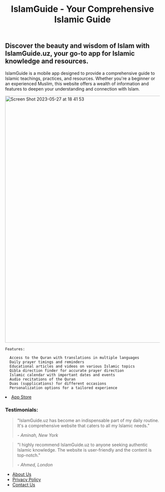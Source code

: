 
 <!DOCTYPE html>
<html>
<body>
  <header>
    <h1>IslamGuide - Your Comprehensive Islamic Guide</h1>
  </header>
  <section>
    <h2>Discover the beauty and wisdom of Islam with IslamGuide.uz, your go-to app for Islamic knowledge and resources.</h2>
    <p>IslamGuide is a mobile app designed to provide a comprehensive guide to Islamic teachings, practices, and resources. Whether you're a beginner or an experienced Muslim, this website offers a wealth of information and features to deepen your understanding and connection with Islam.</p>
   <img width="802" alt="Screen Shot 2023-05-27 at 18 41 53" src="https://github.com/bb-pro/IslamGuide.uz/assets/123092077/655a3e5a-1980-4ee5-bb41-835ca4046888">

    
    Features:
 
      Access to the Quran with translations in multiple languages
      Daily prayer timings and reminders
      Educational articles and videos on various Islamic topics
      Qibla direction finder for accurate prayer direction
      Islamic calendar with important dates and events
      Audio recitations of the Quran
      Duas (supplications) for different occasions
      Personalization options for a tailored experience

    
  </section>
 <li><a href="https://apps.apple.com/uz/app/islamguide-learn-quran/id6449399909">App Store</a></li>
  <section>
    <h3>Testimonials:</h3>
    <blockquote>
      <p>"IslamGuide.uz has become an indispensable part of my daily routine. It's a comprehensive website that caters to all my Islamic needs."</p>
      <cite>- Aminah, New York</cite>
    </blockquote>
    <blockquote>
      <p>"I highly recommend IslamGuide.uz to anyone seeking authentic Islamic knowledge. The website is user-friendly and the content is top-notch."</p>
      <cite>- Ahmed, London</cite>
    </blockquote>
  </section>
  <footer>
    <nav>
      <ul>
        <li><a href="https://github.com/bb-pro/IslamGuide.uz">About Us</a></li>
        <li><a href="https://docs.google.com/document/d/1XinI8cPBo5pb4NfkMdjjW8E9lNsDqTnQyBlNaDBNEww/edit?usp=sharing">Privacy Policy</a></li>
        <li><a href="mailto:bektemurmamashayev07@gmail.com">Contact Us</a></li>
      </ul>
    </nav>
  </footer>
</body>
</html>
